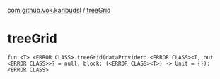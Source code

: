 [com.github.vok.karibudsl](index.md) / [treeGrid](.)

# treeGrid

`fun <T> <ERROR CLASS>.treeGrid(dataProvider: <ERROR CLASS><T, out <ERROR CLASS>>? = null, block: (<ERROR CLASS><T>) -> Unit = {}): <ERROR CLASS>`